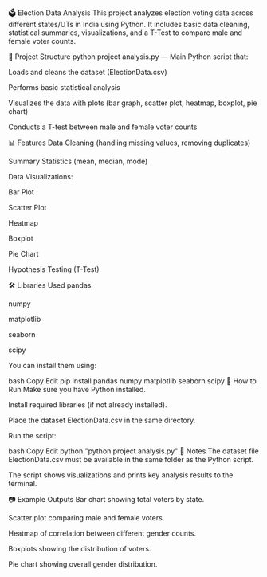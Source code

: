 🗳️ Election Data Analysis
This project analyzes election voting data across different states/UTs in India using Python.
It includes basic data cleaning, statistical summaries, visualizations, and a T-Test to compare male and female voter counts.

📂 Project Structure
python project analysis.py — Main Python script that:

Loads and cleans the dataset (ElectionData.csv)

Performs basic statistical analysis

Visualizes the data with plots (bar graph, scatter plot, heatmap, boxplot, pie chart)

Conducts a T-test between male and female voter counts

📊 Features
Data Cleaning (handling missing values, removing duplicates)

Summary Statistics (mean, median, mode)

Data Visualizations:

Bar Plot

Scatter Plot

Heatmap

Boxplot

Pie Chart

Hypothesis Testing (T-Test)

🛠️ Libraries Used
pandas

numpy

matplotlib

seaborn

scipy

You can install them using:

bash
Copy
Edit
pip install pandas numpy matplotlib seaborn scipy
🚀 How to Run
Make sure you have Python installed.

Install required libraries (if not already installed).

Place the dataset ElectionData.csv in the same directory.

Run the script:

bash
Copy
Edit
python "python project analysis.py"
📌 Notes
The dataset file ElectionData.csv must be available in the same folder as the Python script.

The script shows visualizations and prints key analysis results to the terminal.

📷 Example Outputs
Bar chart showing total voters by state.

Scatter plot comparing male and female voters.

Heatmap of correlation between different gender counts.

Boxplots showing the distribution of voters.

Pie chart showing overall gender distribution.
